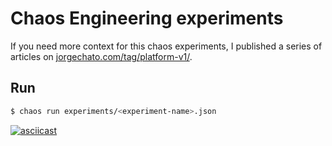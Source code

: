 # Chaos Engineering experiments


If you need more context for this chaos experiments, I published a series of
articles on [jorgechato.com/tag/platform-v1/](https://jorgechato.com/tag/platform-v1/).


## Run

```zsh
$ chaos run experiments/<experiment-name>.json
```

[![asciicast](https://asciinema.org/a/266489.svg)](https://asciinema.org/a/266489)
